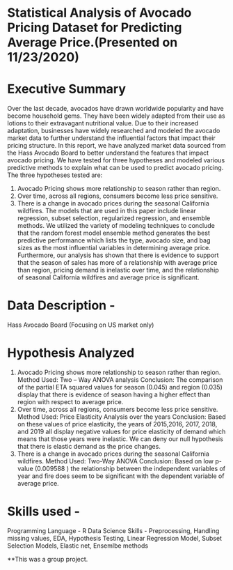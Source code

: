 # Statistical Analysis of Avocado Pricing Dataset for Predicting Average Price.(Presented on 11/23/2020)

# Executive Summary
Over the last decade, avocados have drawn worldwide popularity and have become household gems. They
have been widely adapted from their use as lotions to their extravagant nutritional value. Due to their
increased adaptation, businesses have widely researched and modeled the avocado market data to further
understand the influential factors that impact their pricing structure. In this report, we have analyzed
market data sourced from the Hass Avocado Board to better understand the features that impact avocado
pricing. We have tested for three hypotheses and modeled various predictive methods to explain what can
be used to predict avocado pricing. The three hypotheses tested are:
1. Avocado Pricing shows more relationship to season rather than region.
2. Over time, across all regions, consumers become less price sensitive.
3. There is a change in avocado prices during the seasonal California wildfires.
The models that are used in this paper include linear regression, subset selection, regularized regression,
and ensemble methods. We utilized the variety of modeling techniques to conclude that the random forest
model ensemble method generates the best predictive performance which lists the type, avocado size, and
bag sizes as the most influential variables in determining average price. Furthermore, our analysis has shown
that there is evidence to support that the season of sales has more of a relationship with average price than
region, pricing demand is inelastic over time, and the relationship of seasonal California wildfires and average
price is significant.

# Data Description - 
Hass Avocado Board (Focusing on US market only)

# Hypothesis Analyzed 
1. Avocado Pricing shows more relationship to season rather than region.
Method Used: Two – Way ANOVA analysis
Conclusion: The comparison of the partial ETA squared values for season (0.045) and region (0.035) display that 
there is evidence of season having a higher effect than region with respect to average price.
2. Over time, across all regions, consumers become less price sensitive.
Method Used: Price Elasticity Analysis over the years
Conclusion: Based on these values of price elasticity, the years of 2015,2016, 2017, 2018, and 2019 all display 
negative values for price elasticity of demand which means that those years were inelastic. We can deny our null 
hypothesis that there is elastic demand as the price changes.
3. There is a change in avocado prices during the seasonal California wildfires.
Method Used: Two-Way ANOVA
Conclusion: Based on low p-value (0.009588 ) the relationship between the independent variables of year and fire 
does seem to be significant with the dependent variable of average price.

# Skills used -
Programming Language - R 
Data Science Skills - Preprocessing, Handling missing values, EDA, Hypothesis Testing, Linear Regression Model, Subset Selection Models, Elastic net, Ensemlbe methods

**This was a group project.
